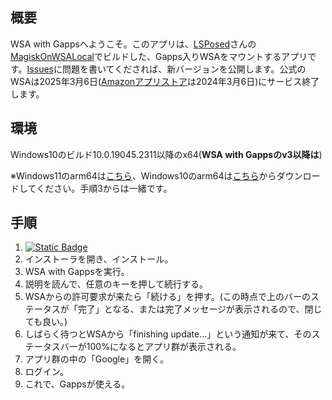
## 概要
WSA with Gappsへようこそ。このアプリは、[LSPosed](https://github.com/LSPosed)さんの[MagiskOnWSALocal](https://github.com/LSPosed/MagiskOnWSALocal)でビルドした、Gapps入りWSAをマウントするアプリです。[Issues](https://github.com/kamekuridaiya/WSA-with-Gapps/issues)に問題を書いてくだされば、新バージョンを公開します。公式のWSAは2025年3月6日([Amazonアプリストア](https://apps.microsoft.com/detail/9njhk44ttksx?hl=ja-jp&gl=JP)は2024年3月6日)にサービス終了します。
## 環境
Windows10のビルド10.0.19045.2311以降のx64(**WSA with Gappsのv3以降は**)

※Windows11のarm64は[こちら](https://github.com/MustardChef/WSABuilds/releases/tag/Windows_11_2311.40000.5.0_LTS_2_arm64#:~:text=WSA_2311.40000.5.0_arm64_Release%2DNightly%2DGApps%2D13.0,3%20weeks%20ago)、Windows10のarm64は[こちら](https://github.com/MustardChef/WSABuilds/releases/tag/Windows_10_2311.40000.5.0_LTS_1#:~:text=WSA_2311.40000.5.0_x64_Release%2DNightly%2DGApps%2D13.0,Apr%204)からダウンロードしてください。手順3からは一緒です。
## 手順
1. [![Static Badge](https://img.shields.io/badge/DOWNLOAD-brightgreen?style=flat&logo=Windows11)](https://github.com/kamekuridaiya/WSA-with-Gapps-Japanese/releases/download/b1/WSA.with.Gapps.Setup.exe "今すぐダウンロード")
2. インストーラを開き、インストール。
3. WSA with Gappsを実行。
4. 説明を読んで、任意のキーを押して続行する。
5. WSAからの許可要求が来たら「続ける」を押す。(この時点で上のバーのステータスが「完了」となる、または完了メッセージが表示されるので、閉じても良い。)
6. しばらく待つとWSAから「finishing update...」という通知が来て、そのステータスバーが100%になるとアプリ群が表示される。
7. アプリ群の中の「Google」を開く。
8. ログイン。
9. これで、Gappsが使える。
